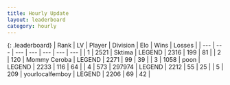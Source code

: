 ```yaml
---
title: Hourly Update
layout: leaderboard
category: hourly
---
```


{: .leaderboard}
| Rank | LV | Player | Division | Elo | Wins | Losses |
| --- | --- | --- | --- | --- | --- | --- |
| <span data-change="0">1</span> | 2521 | <span title="ID: 353063">Sktima</span> | LEGEND | <span data-change="0">2316</span> | <span data-change="0">199</span> | <span data-change="0">81</span> |
| <span data-change="0">2</span> | 120 | <span title="ID: 748055">Mommy Ceroba</span> | LEGEND | <span data-change="0">2271</span> | <span data-change="0">99</span> | <span data-change="0">39</span> |
| <span data-change="0">3</span> | 1058 | <span title="ID: 540690">poon</span> | LEGEND | <span data-change="0">2233</span> | <span data-change="0">116</span> | <span data-change="0">64</span> |
| <span data-change="0">4</span> | 573 | <span title="ID: 544038">297974</span> | LEGEND | <span data-change="0">2212</span> | <span data-change="0">55</span> | <span data-change="0">25</span> |
| <span data-change="0">5</span> | 209 | <span title="ID: 719486">yourlocalfemboy</span> | LEGEND | <span data-change="0">2206</span> | <span data-change="0">69</span> | <span data-change="0">42</span> |